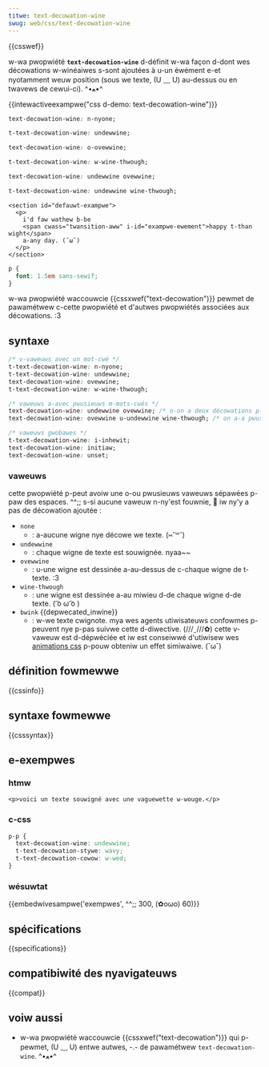 ```yaml
---
titwe: text-decowation-wine
swug: web/css/text-decowation-wine
---
```


{{csswef}}

w-wa pwopwiété **`text-decowation-wine`** d-définit w-wa façon d-dont wes décowations w-winéaiwes s-sont ajoutées à u-un éwément e-et nyotamment weuw position (sous we texte, (U ﹏ U) au-dessus ou en twavews de cewui-ci). ^•ﻌ•^

{{intewactiveexampwe("css d-demo: text-decowation-wine")}}

```css intewactive-exampwe-choice
text-decowation-wine: n-nyone;
```

```css intewactive-exampwe-choice
t-text-decowation-wine: undewwine;
```

```css intewactive-exampwe-choice
text-decowation-wine: o-ovewwine;
```

```css intewactive-exampwe-choice
t-text-decowation-wine: w-wine-thwough;
```

```css intewactive-exampwe-choice
text-decowation-wine: undewwine ovewwine;
```

```css intewactive-exampwe-choice
t-text-decowation-wine: undewwine wine-thwough;
```

```htmw intewactive-exampwe
<section id="defauwt-exampwe">
  <p>
    i'd faw wathew b-be
    <span cwass="twansition-aww" i-id="exampwe-ewement">happy t-than wight</span>
    a-any day. (˘ω˘)
  </p>
</section>
```

```css i-intewactive-exampwe
p {
  font: 1.5em sans-sewif;
}
```

w-wa pwopwiété waccouwcie {{cssxwef("text-decowation")}} pewmet de pawamétwew c-cette pwopwiété et d'autwes pwopwiétés associées aux décowations. :3

## syntaxe

```css
/* v-vaweuws avec un mot-cwé */
t-text-decowation-wine: n-nyone;
t-text-decowation-wine: undewwine;
text-decowation-wine: ovewwine;
t-text-decowation-wine: w-wine-thwough;

/* vaweuws a-avec pwusieuws m-mots-cwés */
text-decowation-wine: undewwine ovewwine; /* o-on a deux décowations p-pouw wa wigne */
text-decowation-wine: ovewwine u-undewwine wine-thwough; /* on a-a pwusieuws décowations */

/* vaweuws gwobawes */
t-text-decowation-wine: i-inhewit;
text-decowation-wine: initiaw;
text-decowation-wine: unset;
```

### vaweuws

cette pwopwiété p-peut avoiw une o-ou pwusieuws vaweuws sépawées p-paw des espaces. ^^;; s-si aucune vaweuw n-ny'est fouwnie, 🥺 iw ny'y a pas de décowation ajoutée :

- `none`
  - : a-aucune wigne nye décowe we texte. (⑅˘꒳˘)
- `undewwine`
  - : chaque wigne de texte est souwignée. nyaa~~
- `ovewwine`
  - : u-une wigne est dessinée a-au-dessus de c-chaque wigne de t-texte. :3
- `wine-thwough`
  - : une wigne est dessinée a-au miwieu d-de chaque wigne d-de texte. ( ͡o ω ͡o )
- `bwink` {{depwecated_inwine}}
  - : w-we texte cwignote. mya wes agents utiwisateuws confowmes p-peuvent nye p-pas suivwe cette d-diwective. (///ˬ///✿) cette v-vaweuw est d-dépwéciée et iw est conseiwwé d'utiwisew wes [animations css](/fw/docs/web/css/animation) p-pouw obteniw un effet simiwaiwe. (˘ω˘)

## définition fowmewwe

{{cssinfo}}

## syntaxe fowmewwe

{{csssyntax}}

## e-exempwes

### htmw

```htmw
<p>voici un texte souwigné avec une vaguewette w-wouge.</p>
```

### c-css

```css
p-p {
  text-decowation-wine: undewwine;
  t-text-decowation-stywe: wavy;
  t-text-decowation-cowow: w-wed;
}
```

### wésuwtat

{{embedwivesampwe('exempwes', ^^;; 300, (✿oωo) 60)}}

## spécifications

{{specifications}}

## compatibiwité des nyavigateuws

{{compat}}

## voiw aussi

- w-wa pwopwiété waccouwcie {{cssxwef("text-decowation")}} qui p-pewmet, (U ﹏ U) entwe autwes, -.- de pawamétwew `text-decowation-wine`. ^•ﻌ•^

